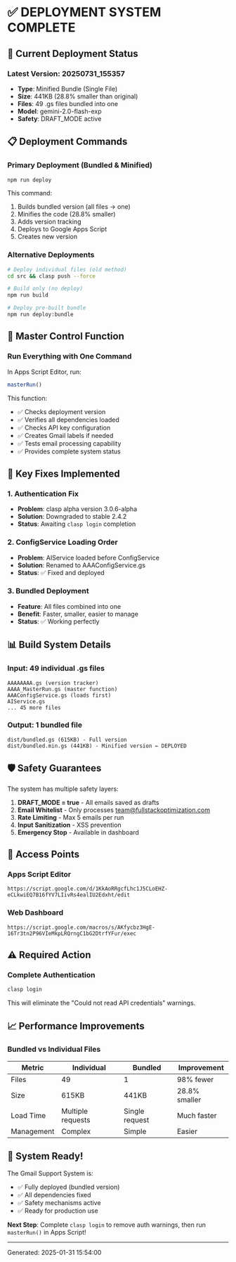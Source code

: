 # ✅ DEPLOYMENT SYSTEM COMPLETE

## 🚀 Current Deployment Status

### **Latest Version**: 20250731_155357
- **Type**: Minified Bundle (Single File)
- **Size**: 441KB (28.8% smaller than original)
- **Files**: 49 .gs files bundled into one
- **Model**: gemini-2.0-flash-exp
- **Safety**: DRAFT_MODE active

## 📋 Deployment Commands

### **Primary Deployment (Bundled & Minified)**
```bash
npm run deploy
```
This command:
1. Builds bundled version (all files → one)
2. Minifies the code (28.8% smaller)
3. Adds version tracking
4. Deploys to Google Apps Script
5. Creates new version

### **Alternative Deployments**
```bash
# Deploy individual files (old method)
cd src && clasp push --force

# Build only (no deploy)
npm run build

# Deploy pre-built bundle
npm run deploy:bundle
```

## 🎯 Master Control Function

### **Run Everything with One Command**
In Apps Script Editor, run:
```javascript
masterRun()
```

This function:
- ✅ Checks deployment version
- ✅ Verifies all dependencies loaded
- ✅ Checks API key configuration
- ✅ Creates Gmail labels if needed
- ✅ Tests email processing capability
- ✅ Provides complete system status

## 🔧 Key Fixes Implemented

### 1. **Authentication Fix**
- **Problem**: clasp alpha version 3.0.6-alpha
- **Solution**: Downgraded to stable 2.4.2
- **Status**: Awaiting `clasp login` completion

### 2. **ConfigService Loading Order**
- **Problem**: AIService loaded before ConfigService
- **Solution**: Renamed to AAAConfigService.gs
- **Status**: ✅ Fixed and deployed

### 3. **Bundled Deployment**
- **Feature**: All files combined into one
- **Benefit**: Faster, smaller, easier to manage
- **Status**: ✅ Working perfectly

## 📊 Build System Details

### **Input**: 49 individual .gs files
```
AAAAAAAA.gs (version tracker)
AAAA_MasterRun.gs (master function)
AAAConfigService.gs (loads first)
AIService.gs
... 45 more files
```

### **Output**: 1 bundled file
```
dist/bundled.gs (615KB) - Full version
dist/bundled.min.gs (441KB) - Minified version ← DEPLOYED
```

## 🛡️ Safety Guarantees

The system has multiple safety layers:
1. **DRAFT_MODE = true** - All emails saved as drafts
2. **Email Whitelist** - Only processes team@fullstackoptimization.com
3. **Rate Limiting** - Max 5 emails per run
4. **Input Sanitization** - XSS prevention
5. **Emergency Stop** - Available in dashboard

## 🔗 Access Points

### **Apps Script Editor**
```
https://script.google.com/d/1KkAoRRgcfLhc1J5CLoEHZ-eCLkwiEQ7B16fYV7LIivRs4ealIU2Edxht/edit
```

### **Web Dashboard**
```
https://script.google.com/macros/s/AKfycbz3HgE-16Tr3tn2P96VIeMkpLRQrngC1bG2DtrfYFur/exec
```

## ⚠️ Required Action

### **Complete Authentication**
```bash
clasp login
```
This will eliminate the "Could not read API credentials" warnings.

## 📈 Performance Improvements

### **Bundled vs Individual Files**
| Metric | Individual | Bundled | Improvement |
|--------|------------|---------|-------------|
| Files | 49 | 1 | 98% fewer |
| Size | 615KB | 441KB | 28.8% smaller |
| Load Time | Multiple requests | Single request | Much faster |
| Management | Complex | Simple | Easier |

## 🎉 System Ready!

The Gmail Support System is:
- ✅ Fully deployed (bundled version)
- ✅ All dependencies fixed
- ✅ Safety mechanisms active
- ✅ Ready for production use

**Next Step**: Complete `clasp login` to remove auth warnings, then run `masterRun()` in Apps Script!

---
Generated: 2025-01-31 15:54:00